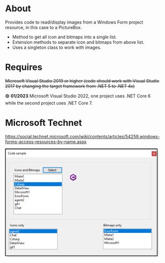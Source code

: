 # About

Provides code to read/display images from a Windows Form project resource, in this case to a PictureBox.

- Method to get all icon and bitmaps into a single list.
- Extension methods to separate icon and bitmaps from above list.
- Uses a singleton class to work with images.

# Requires

~~Microsoft Visual Studio 2019 or higher (code should work with Visual Studio 2017 by changing the target framework from .NET 5 to .NET 4x)~~

:green_circle: **01/2023** Microsoft Visual Studio 2022, one project uses .NET Core 6 while the second project uses .NET Core 7.

# Microsoft Technet 

https://social.technet.microsoft.com/wiki/contents/articles/54259.windows-forms-access-resources-by-name.aspx

![screen](assets/F1.png)